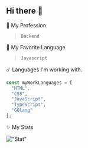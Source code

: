 ## Hi there 👋
:tada: My Profession
> ```Backend```

:telescope: My Favorite Language
> ```Javascript```

:comet: Languages I'm working with.
```ts
const myWorkLanguages = [
  "HTML",
  "CSS",
  "JavaScript",
  "TypeScript",
  "GOlang"
];
```

:sparkles: My Stats

!["Stat"](https://github-readme-stats.vercel.app/api/top-langs/?username=yusfsm)
